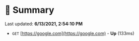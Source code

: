 # 📖 Summary
Last updated: **6/13/2021, 2:54:10 PM**

- `GET` [https://google.com](https://google.com) - **Up** (133ms)
